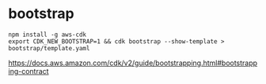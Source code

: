 # bootstrap

```
npm install -g aws-cdk
export CDK_NEW_BOOTSTRAP=1 && cdk bootstrap --show-template > bootstrap/template.yaml
```

https://docs.aws.amazon.com/cdk/v2/guide/bootstrapping.html#bootstrapping-contract

